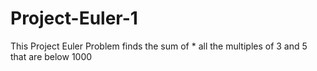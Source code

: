 # Project-Euler-1
This Project Euler Problem finds the sum of * all the multiples of 3 and 5 that are below 1000
